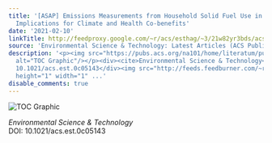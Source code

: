 ```yaml
---
title: '[ASAP] Emissions Measurements from Household Solid Fuel Use in Haryana, India:
  Implications for Climate and Health Co-benefits'
date: '2021-02-10'
linkTitle: http://feedproxy.google.com/~r/acs/esthag/~3/21w82yr3bds/acs.est.0c05143
source: 'Environmental Science & Technology: Latest Articles (ACS Publications)'
description: '<p><img src="https://pubs.acs.org/na101/home/literatum/publisher/achs/journals/content/esthag/0/esthag.ahead-of-print/acs.est.0c05143/20210210/images/medium/es0c05143_0003.gif"
  alt="TOC Graphic"/></p><div><cite>Environmental Science & Technology</cite></div><div>DOI:
  10.1021/acs.est.0c05143</div><img src="http://feeds.feedburner.com/~r/acs/esthag/~4/21w82yr3bds"
  height="1" width="1" ...'
disable_comments: true
---
```

<p><img src="https://pubs.acs.org/na101/home/literatum/publisher/achs/journals/content/esthag/0/esthag.ahead-of-print/acs.est.0c05143/20210210/images/medium/es0c05143_0003.gif" alt="TOC Graphic"/></p><div><cite>Environmental Science & Technology</cite></div><div>DOI: 10.1021/acs.est.0c05143</div><img src="http://feeds.feedburner.com/~r/acs/esthag/~4/21w82yr3bds" height="1" width="1" ...